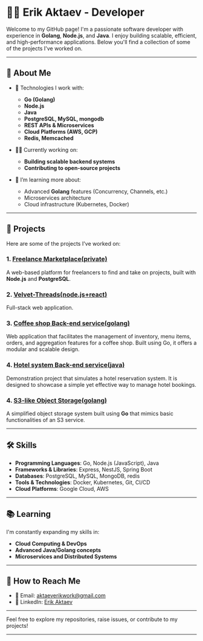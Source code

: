 # 👨‍💻 Erik Aktaev - Developer

Welcome to my GitHub page! I'm a passionate software developer with experience in **Golang**, **Node.js**, and **Java**. I enjoy building scalable, efficient, and high-performance applications. Below you'll find a collection of some of the projects I've worked on.

---

## 🚀 About Me

- 🔧 Technologies I work with:
  - **Go (Golang)**
  - **Node.js**
  - **Java**
  - **PostgreSQL, MySQL, mongodb**
  - **REST APIs & Microservices**
  - **Cloud Platforms (AWS, GCP)**
  - **Redis, Memcached**

- 🧑‍💻 Currently working on:
  - **Building scalable backend systems**
  - **Contributing to open-source projects**

- 🌱 I’m learning more about:
  - Advanced **Golang** features (Concurrency, Channels, etc.)
  - Microservices architecture
  - Cloud infrastructure (Kubernetes, Docker)

---

## 📂 Projects

Here are some of the projects I've worked on:

### 1. [**Freelance Marketplace**(private)](https://github.com/Alaicry/mindtech-server)
A web-based platform for freelancers to find and take on projects, built with **Node.js** and **PostgreSQL**.

### 2. [**Velvet-Threads**(node.js+react)](https://github.com/Bewin-btw/Velvet-Threads)
Full-stack web application.

### 3. [**Coffee shop Back-end service**(golang)](https://github.com/Bewin-btw/coffee-shop)
Web application that facilitates the management of inventory, menu items, orders, and aggregation features for a coffee shop. Built using Go, it offers a modular and scalable design.

### 4. [**Hotel system Back-end service**(java)](https://github.com/Bewin-btw/HotelReservation_test)
Demonstration project that simulates a hotel reservation system. It is designed to showcase a simple yet effective way to manage hotel bookings.

### 4. [**S3-like Object Storage**(golang)](https://github.com/Bewin-btw/s3)
A simplified object storage system built using **Go** that mimics basic functionalities of an S3 service.

---

## 🛠️ Skills

- **Programming Languages**: Go, Node.js (JavaScript), Java
- **Frameworks & Libraries**: Express, NestJS, Spring Boot
- **Databases**: PostgreSQL, MySQL, MongoDB, redis
- **Tools & Technologies**: Docker, Kubernetes, Git, CI/CD
- **Cloud Platforms**: Google Cloud, AWS

---

## 📚 Learning

I'm constantly expanding my skills in:

- **Cloud Computing & DevOps**
- **Advanced Java/Golang concepts**
- **Microservices and Distributed Systems**

---

## 🌱 How to Reach Me

- 📧 Email: [aktaeverikwork@gmail.com](mailto:aktaeverikwork@gmail.com)
- 💼 LinkedIn: [Erik Aktaev](https://www.linkedin.com/in/erik-aktaev-482a66289/)

---

Feel free to explore my repositories, raise issues, or contribute to my projects!

---
